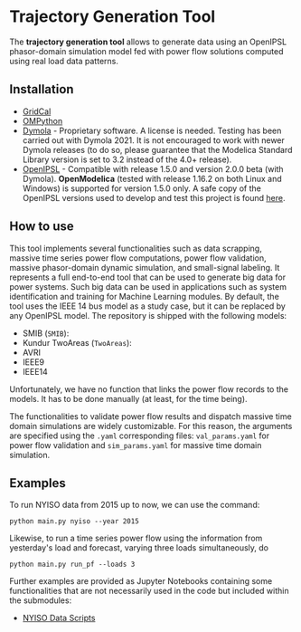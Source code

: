 Trajectory Generation Tool
=========================================

The **trajectory generation tool** allows to generate data using an OpenIPSL phasor-domain simulation model fed with power flow solutions computed using real load data patterns.

## Installation

- [GridCal](docs/gridcal_installation.md)
- [OMPython](docs/OMPython_installation.md)
- [Dymola](https://www.3ds.com/products-services/catia/products/dymola/) - Proprietary software. A license is needed. Testing has been carried out with Dymola 2021. It is not encouraged to work with newer Dymola releases (to do so, please guarantee that the Modelica Standard Library version is set to 3.2 instead of the 4.0+ release).
- [OpenIPSL](www.OpenIPSL.com) - Compatible with release 1.5.0 and version 2.0.0 beta (with Dymola). **OpenModelica** (tested with release 1.16.2 on both Linux and Windows) is supported for version 1.5.0 only. A safe copy of the OpenIPSL versions used to develop and test this project is found [here](https://www.dropbox.com/s/kj0ivboxq3a7tet/OpenIPSL_.zip?dl=0).

## How to use

This tool implements several functionalities such as data scrapping, massive time series power flow computations, power flow validation, massive phasor-domain dynamic simulation, and small-signal labeling. It represents a full end-to-end tool that can be used to generate big data for power systems. Such big data can be used in applications such as system identification and training for Machine Learning modules. By default, the tool uses the IEEE 14 bus model as a study case, but it can be replaced by any OpenIPSL model. The repository is shipped with the following models:

- SMIB (`SMIB`):
- Kundur TwoAreas (`TwoAreas`):
- AVRI
- IEEE9
- IEEE14

Unfortunately, we have no function that links the power flow records to the models. It has to be done manually (at least, for the time being).

The functionalities to validate power flow results and dispatch massive time domain simulations are widely customizable. For this reason, the arguments are specified using the `.yaml` corresponding files: `val_params.yaml` for power flow validation and `sim_params.yaml` for massive time domain simulation.

## Examples

To run NYISO data from 2015 up to now, we can use the command:

```
python main.py nyiso --year 2015
```

Likewise, to run a time series power flow using the information from yesterday's load and forecast, varying three loads simultaneously, do
```
python main.py run_pf --loads 3
```

Further examples are provided as Jupyter Notebooks containing some functionalities that are not necessarily used in the code but included within the submodules:

- [NYISO Data Scripts](docs/examples_nyiso_data.ipynb)
